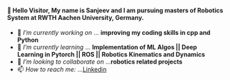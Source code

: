 #### 👋 Hello Visitor, My name is Sanjeev and I am pursuing masters of Robotics System at RWTH Aachen University, Germany. 

- 🔭 *I’m currently working on*      ... **improving my coding skills in cpp and Python**
- 🌱 *I’m currently learning*        ... **Implementation of ML Algos || Deep Learning in Pytorch || ROS || Robotics Kinematics and Dynamics**
- 👯 *I’m looking to collaborate on* ...**robotics related projects**
- 📫 *How to reach me:*              ...[Linkedin](http://www.linkedin.com/in/sanjeev-kumar-749612120)

